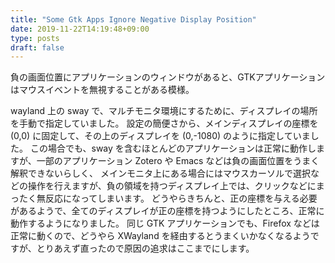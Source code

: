 ```yaml
---
title: "Some Gtk Apps Ignore Negative Display Position"
date: 2019-11-22T14:19:48+09:00
type: posts
draft: false
---
```



負の画面位置にアプリケーションのウィンドウがあると、GTKアプリケーションはマウスイベントを無視することがある模様。

wayland 上の sway で、マルチモニタ環境にするために、ディスプレイの場所を手動で指定していました。
設定の簡便さから、メインディスプレイの座標を (0,0) に固定して、その上のディスプレイを (0,-1080) のように指定していました。
この場合でも、sway を含むほとんどのアプリケーションは正常に動作しますが、一部のアプリケーション Zotero や Emacs などは負の画面位置をうまく解釈できないらしく、
メインモニタ上にある場合にはマウスカーソルで選択などの操作を行えますが、負の領域を持つディスプレイ上では、クリックなどにまったく無反応になってしまいます。
どうやらきちんと、正の座標を与える必要があるようで、全てのディスプレイが正の座標を持つようにしたところ、正常に動作するようになりました。
同じ GTK アプリケーションでも、Firefox などは正常に動くので、どうやら XWayland を経由するとうまくいかなくなるようですが、とりあえず直ったので原因の追求はここまでにします。
